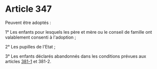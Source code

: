 # Article 347

<p>Peuvent être adoptés : </p><p>1° Les enfants pour lesquels les père et mère ou le conseil de famille ont valablement consenti à l'adoption ; </p><p>2° Les pupilles de l'Etat ; </p><p>3° Les enfants déclarés abandonnés dans les conditions prévues aux articles <a href='/affichCodeArticle.do?cidTexte=LEGITEXT000006070721&idArticle=LEGIARTI000032206529&dateTexte=&categorieLien=cid'>381-1</a> et 381-2.</p>